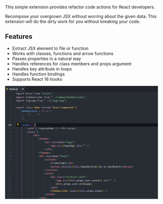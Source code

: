 This simple extension provides refactor code actions for React developers.

Recompose your overgrown JSX without worring about the given data. This extension will do the dirty work for you without breaking your code.

## Features

-   Extract JSX element to file or function
-   Works with classes, functions and arrow functions
-   Passes properties in a natural way
-   Handles references for class members and props argument
-   Handles key attribute in loops
-   Handles function bindings
-   Supports React 16 hooks

![preview](assets/images/preview.gif)
